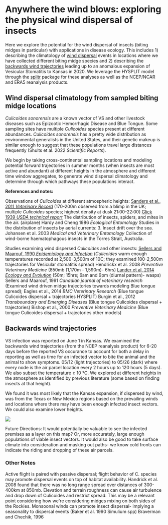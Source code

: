 # Anywhere the wind blows: exploring the physical wind dispersal of insects #

Here we explore the potential for the wind dispersal of insects (biting midges in particular) with applications in disease ecology. This includes 1) describing the climatology of [wind dispersal](#wind-dispersal-climatology-from-sampled-vector-locations) events in locations where we have collected different biting midge species and 2) describing the [backwards wind trajectories](#backwards-wind-trajectories) leading up to an anomalous expansion of Vesicular Stomatitis to Kansas in 2020. We leverage the HYSPLIT model through the [splitr](https://rdocumentation.org/packages/SplitR/versions/0.4) package for these analyses as well as the NCEP/NCAR and ERA5 reanalysis products.

## Wind dispersal climatology from sampled biting midge locations ##

*Culicoides sonorensis* are a known vector of VS and other livestock diseases such as Epizootic Hemorrhagic Disease and Blue Tongue. Some sampling sites have multiple *Culicoides* species present at different abundances. *Culicoides sonorensis* has a pretty wide distribution as environmental generalists in the United States, and their genetic makeup is similar enough to suggest that these populations travel large distances frequently (Shults et al. 2022 *Scientific Reports*). 

We begin by taking cross-continental sampling locations and modeling potential forward trajectories in summer months (when insects are most active and abundant) at different heights in the atmosphere and different time window aggregates, to generate wind dispersal climatology and determine through which pathways these populations interact. 

**References and notes:**

Observations of *Culicoides* at different atmospheric heights:
[Sanders et al., 2011 *Veterinary Record*](https://bvajournals.onlinelibrary.wiley.com/doi/epdf/10.1136/vr.d4245) (170-200m observed from a blimp in the UK; multiple *Culicoides* species; highest density at dusk 21:00-22:00)
  [Glick 1939 *USDA technical report*](https://naldc.nal.usda.gov/download/CAT86200667/PDF) The distribution of insects, spiders, and mites in the air. (airplane)
  Hardy and Cheng 1986 *Ecological Entomology* Studies in the distribution of insects by aerial currents: 3. Insect drift over the sea. 
  Johansen et al. 2003 *Medical and Veterinary Entomology* Collection of wind-borne haematophagous insects in the Torres Strait, Australia.
  
Studies examining wind dispersed *Culicoides* and other insects:
[Sellers and Maarouf, 1990 *Epidemiology and Infection*](https://pubmed.ncbi.nlm.nih.gov/2157606/) (*Culicoides* warm enough temperatures recorded at 2,500-3,500m of 10C; they examined 100-2,500m trajectories for Vesicular stomatitis spread)
Hendrickx et al. 2008 *Preventive Veterinary Medicine* (850mb (1,170m - 1,590m)- 6hrs)
[Lander et al. 2014 *Ecology and Evolution*](https://onlinelibrary.wiley.com/doi/full/10.1002/ece3.1206) (50m; 15hrs; 6am and 9pm (diurnal pattern)- wasps)
Sellers and Maarouf, 1991 *Canadian journal of veterinary research* (Examined wind driven midge trajectories towards modeling Blue tongue spread);
Eagles et al., 2014 *BMC Veterinary Research* (Blue tongue Culicoides dispersal + trajectories HYSPLIT)
Burgin et al., 2012 *Transboundary and Emerging Diseases* (Blue tongue Culicoides dispersal + trajectories)
Bishop et al., 2000 *Preventive Veterinary Medicine* (Blue tongue Culicoides dispersal + trajectories other models)


## Backwards wind trajectories ##

VS infection was reported on June 1 in Kansas. We examined the backwards wind trajectories (from the NCEP reanalysis product) for 6-20 days before the reported VS occurance to account for both a delay in reporting as well as time for an infected vector to bite the animal and the animal to show symptoms. 05/12 (light trajectories) to 05/26 (dark) where every node is the air parcel location every 2 hours up to 120 hours (5 days). We also subset the temperature ≥ 10 °C. We explored at different heights in the atmosphere as identified by previous literature (some based on finding insects at that height).

We found it was most likely that the Kansas expansion, if dispersed by wind, was from the Texas or New Mexico regions based on the prevailing winds and locations where there may have been enough infected insect vectors. We could also examine lower heights.

![](/figures/vs_wind_2020.png)

Future Directions:
It would potentially be valuable to see the infected premises as a layer on this map? Or, more accurately, large enough populations of viable insect vectors. It would also be good to take surface climate into consideration and masking out paths- we know cold fronts can indicate the riding and dropping of these air parcels.


### Other Notes ###
Active flight is paired with passive dispersal; flight behavior of C. species may promote dispersal events on top of habitat availability. 
Handrick et al. 2008 found that there was no long range spread over distances of 300-400km at 850mb. Elevation and terrain roughness can cause air turbulence and drop down of Culicoides and restrict spread. This may be a relevant point considering how we're considering midges mixing on both sides of the Rockies.
Monsoonal winds can promote insect dispersal- implying a seasonality to dispersal events (Baker et al. 1990 Simulium spp)
Braverman and Chechik, 1996
